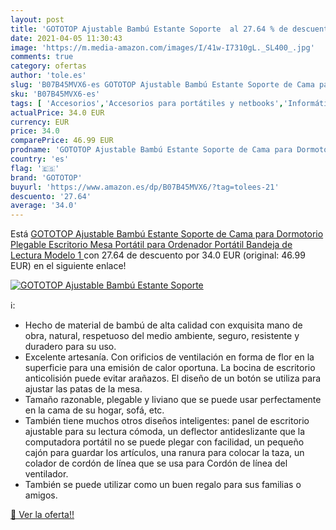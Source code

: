 ```yaml
---
layout: post
title: 'GOTOTOP Ajustable Bambú Estante Soporte  al 27.64 % de descuento'
date: 2021-04-05 11:30:43
image: 'https://m.media-amazon.com/images/I/41w-I7310gL._SL400_.jpg'
comments: true
category: ofertas
author: 'tole.es'
slug: 'B07B45MVX6-es GOTOTOP Ajustable Bambú Estante Soporte de Cama para...'
sku: 'B07B45MVX6-es'
tags: [ 'Accesorios','Accesorios para portátiles y netbooks','Informática','Soportes de regazo para portátiles y netbooks','gototop','ordenador', ]
actualPrice: 34.0 EUR
currency: EUR
price: 34.0
comparePrice: 46.99 EUR
prodname: 'GOTOTOP Ajustable Bambú Estante Soporte de Cama para Dormotorio Plegable Escritorio Mesa Portátil para Ordenador Portátil Bandeja de Lectura  Modelo 1 '
country: 'es'
flag: '🇪🇸'
brand: 'GOTOTOP'
buyurl: 'https://www.amazon.es/dp/B07B45MVX6/?tag=tolees-21'
descuento: '27.64'
average: '34.0'
---
```


Está [GOTOTOP Ajustable Bambú Estante Soporte de Cama para Dormotorio Plegable Escritorio Mesa Portátil para Ordenador Portátil Bandeja de Lectura  Modelo 1 ](https://www.amazon.es/dp/B07B45MVX6/?tag=tolees-21) con 27.64 de descuento por 34.0 EUR (original: 46.99 EUR) en el siguiente enlace!

[![GOTOTOP Ajustable Bambú Estante Soporte ](https://m.media-amazon.com/images/I/41w-I7310gL._SL400_.jpg)](https://www.amazon.es/dp/B07B45MVX6/?tag=tolees-21)

ℹ️:

- Hecho de material de bambú de alta calidad con exquisita mano de obra, natural, respetuoso del medio ambiente, seguro, resistente y duradero para su uso.
- Excelente artesanía. Con orificios de ventilación en forma de flor en la superficie para una emisión de calor oportuna. La bocina de escritorio anticolisión puede evitar arañazos. El diseño de un botón se utiliza para ajustar las patas de la mesa.
- Tamaño razonable, plegable y liviano que se puede usar perfectamente en la cama de su hogar, sofá, etc.
- También tiene muchos otros diseños inteligentes: panel de escritorio ajustable para su lectura cómoda, un deflector antideslizante que la computadora portátil no se puede plegar con facilidad, un pequeño cajón para guardar los artículos, una ranura para colocar la taza, un colador de cordón de línea que se usa para Cordón de línea del ventilador.
- También se puede utilizar como un buen regalo para sus familias o amigos.

[🛒 Ver la oferta!!](https://www.amazon.es/dp/B07B45MVX6/?tag=tolees-21)
